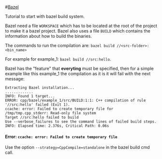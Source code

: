 #[Bazel](https://docs.bazel.build/versions/master/tutorial/cpp.html)

Tutorial to start with bazel build system.


Bazel need a file `WORKSPACE` which has to be located at the root of the
project to make it a bazel project. Bazel also uses a file `BUILD` which 
contains the information about how to build the binaries.

The commands to run the compilation are: `bazel build //<src-folder>:<bin_name>`

For example for example_1: `bazel build //src:hello`.

Bazel has the "feature" that **everyting** must be specified, then for a simple
example like this example_1 the compilation as it is it will fail with the next
message:

```log
Extracting Bazel installation...
.............
INFO: Found 1 target...
ERROR: cpp/bazel/example_1/src/BUILD:1:1: C++ compilation of rule '//src:hello' failed (Exit 1).
ccache: error: Failed to create temporary file for /tmp/tmp.cpp_stderr: Read-only file system
Target //src:hello failed to build
Use --verbose_failures to see the command lines of failed build steps.
INFO: Elapsed time: 2.376s, Critical Path: 0.06s
```

#### Error: `ccache: error: Failed to create temporary file`

Use the option `--strategy=CppCompile=standalone` in the bazel build cmd call.
